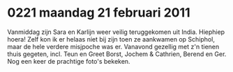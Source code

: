 # 0221 maandag 21 februari 2011
Vanmiddag zijn Sara en Karlijn weer veilig teruggekomen uit India. Hiephiep hoera! Zelf kon ik er helaas niet bij zijn toen ze aankwamen op Schiphol, maar de hele verdere misjpoche was er. Vanavond gezellig met z'n tienen thuis gegeten, incl. Teun en Greet Borst, Jochem & Cathrien, Berend en Ger. Nog een keer de prachtige foto's bekeken.